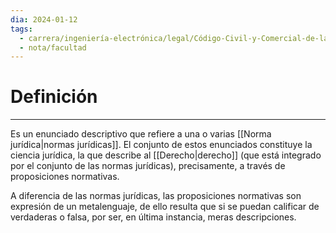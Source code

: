 ```yaml
---
dia: 2024-01-12
tags:
  - carrera/ingeniería-electrónica/legal/Código-Civil-y-Comercial-de-la-Nación
  - nota/facultad
---
```

# Definición
---
Es un enunciado descriptivo que refiere a una o varias [[Norma jurídica|normas jurídicas]]. El conjunto de estos enunciados constituye la ciencia jurídica, la que describe al [[Derecho|derecho]] (que está integrado por el conjunto de las normas jurídicas), precisamente, a través de proposiciones normativas.

A diferencia de las normas jurídicas, las proposiciones normativas son expresión de un metalenguaje, de ello resulta que si se puedan calificar de verdaderas o falsa, por ser, en última instancia, meras descripciones.